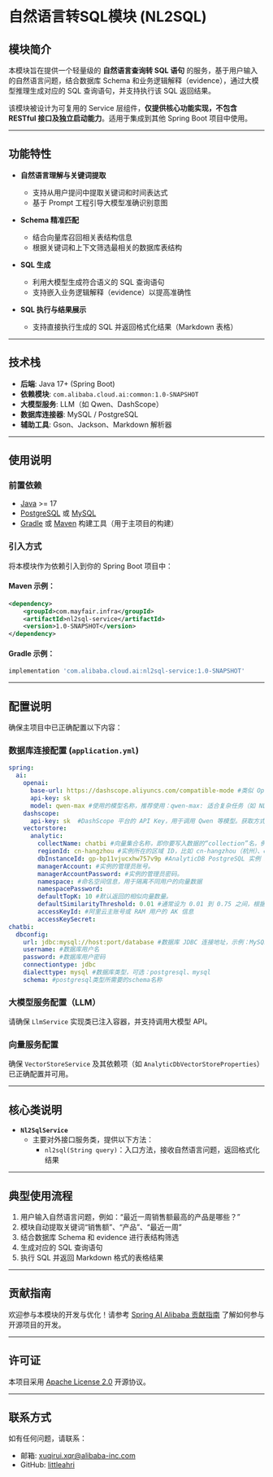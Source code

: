 # 自然语言转SQL模块 (NL2SQL)

## 模块简介

本模块旨在提供一个轻量级的 **自然语言查询转 SQL 语句** 的服务，基于用户输入的自然语言问题，结合数据库 Schema 和业务逻辑解释（evidence），通过大模型推理生成对应的 SQL 查询语句，并支持执行该 SQL 返回结果。

该模块被设计为可复用的 Service 层组件，**仅提供核心功能实现，不包含 RESTful 接口及独立启动能力**。适用于集成到其他 Spring Boot 项目中使用。

---

## 功能特性

- **自然语言理解与关键词提取**
  - 支持从用户提问中提取关键词和时间表达式
  - 基于 Prompt 工程引导大模型准确识别意图

- **Schema 精准匹配**
  - 结合向量库召回相关表结构信息
  - 根据关键词和上下文筛选最相关的数据库表结构

- **SQL 生成**
  - 利用大模型生成符合语义的 SQL 查询语句
  - 支持嵌入业务逻辑解释（evidence）以提高准确性

- **SQL 执行与结果展示**
  - 支持直接执行生成的 SQL 并返回格式化结果（Markdown 表格）

---

## 技术栈

- **后端**: Java 17+ (Spring Boot)
- **依赖模块**: `com.alibaba.cloud.ai:common:1.0-SNAPSHOT`
- **大模型服务**: LLM（如 Qwen、DashScope）
- **数据库连接器**: MySQL / PostgreSQL
- **辅助工具**: Gson、Jackson、Markdown 解析器

---

## 使用说明

### 前置依赖

- [Java](https://www.oracle.com/java/technologies/javase-jdk17-downloads.html) >= 17
- [PostgreSQL](https://www.postgresql.org/) 或 [MySQL](https://www.mysql.com/)
- [Gradle](https://gradle.org/) 或 [Maven](https://maven.apache.org/) 构建工具（用于主项目的构建）

### 引入方式

将本模块作为依赖引入到你的 Spring Boot 项目中：

#### Maven 示例：
```xml
<dependency>
    <groupId>com.mayfair.infra</groupId>
    <artifactId>nl2sql-service</artifactId>
    <version>1.0-SNAPSHOT</version>
</dependency>
```

#### Gradle 示例：
```groovy
implementation 'com.alibaba.cloud.ai:nl2sql-service:1.0-SNAPSHOT'
```

---

## 配置说明

确保主项目中已正确配置以下内容：

### 数据库连接配置 (`application.yml`)
```yaml
spring:
  ai:
    openai:
      base-url: https://dashscope.aliyuncs.com/compatible-mode #类似 OpenAI 接口风格的兼容地址，这里指向的是阿里云 DashScope 的兼容接口。
      api-key: sk
      model: qwen-max #使用的模型名称，推荐使用：qwen-max: 适合复杂任务（如 NL2SQL）qwen-plus: 平衡性能与成本
    dashscope:
      api-key: sk  #DashScope 平台的 API Key，用于调用 Qwen 等模型。获取方式：登录 DashScope 控制台 → 查看或创建 API Key。
    vectorstore:
      analytic:
        collectName: chatbi #向量集合名称，即你要写入数据的“collection”名，例如 chatbi
        regionId: cn-hangzhou #实例所在的区域 ID，比如 cn-hangzhou（杭州）、cn-beijing（北京）等。
        dbInstanceId: gp-bp11vjucxhw757v9p #AnalyticDB PostgreSQL 实例 ID，例如 gp-bp11vjucxhw757v9p
        managerAccount: #实例的管理员账号。
        managerAccountPassword: #实例的管理员密码。
        namespace: #命名空间信息，用于隔离不同用户的向量数据
        namespacePassword: 
        defaultTopK: 10 #默认返回的相似向量数量。
        defaultSimilarityThreshold: 0.01 #通常设为 0.01 到 0.75 之间，根据实际效果调整。
        accessKeyId: #阿里云主账号或 RAM 用户的 AK 信息
        accessKeySecret: 
chatbi:
  dbconfig:
    url: jdbc:mysql://host:port/database #数据库 JDBC 连接地址，示例：MySQL: jdbc:mysql://host:port/databasePostgreSQL: jdbc:postgresql://host:port/database
    username: #数据库用户名
    password: #数据库用户密码
    connectiontype: jdbc
    dialecttype: mysql #数据库类型，可选：postgresql、mysql
    schema: #postgresql类型所需要的schema名称

```

### 大模型服务配置（LLM）
请确保 `LlmService` 实现类已注入容器，并支持调用大模型 API。

### 向量服务配置
确保 `VectorStoreService` 及其依赖项（如 `AnalyticDbVectorStoreProperties`）已正确配置并可用。

---

## 核心类说明

- **`Nl2SqlService`**
  - 主要对外接口服务类，提供以下方法：
    - `nl2sql(String query)`：入口方法，接收自然语言问题，返回格式化结果

---

## 典型使用流程

1. 用户输入自然语言问题，例如：“最近一周销售额最高的产品是哪些？”
2. 模块自动提取关键词“销售额”、“产品”、“最近一周”
3. 结合数据库 Schema 和 evidence 进行表结构筛选
4. 生成对应的 SQL 查询语句
5. 执行 SQL 并返回 Markdown 格式的表格结果

---

## 贡献指南

欢迎参与本模块的开发与优化！请参考 [Spring AI Alibaba 贡献指南](https://github.com/alibaba/spring-ai-alibaba/blob/main/CONTRIBUTING.md) 了解如何参与开源项目的开发。

---

## 许可证

本项目采用 [Apache License 2.0](https://www.apache.org/licenses/LICENSE-2.0) 开源协议。

---

## 联系方式

如有任何问题，请联系：

- 邮箱: xuqirui.xqr@alibaba-inc.com
- GitHub: [littleahri](https://github.com/littleahri)
